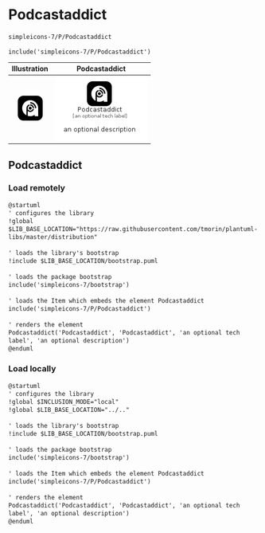 # Podcastaddict


```text
simpleicons-7/P/Podcastaddict
```

```text
include('simpleicons-7/P/Podcastaddict')
```



| Illustration | Podcastaddict |
| :---: | :---: |
| ![illustration for Illustration](../../simpleicons-7/P/Podcastaddict.png) | ![illustration for Podcastaddict](../../simpleicons-7/P/Podcastaddict.Local.png) |




## Podcastaddict

### Load remotely
```plantuml
@startuml
' configures the library
!global $LIB_BASE_LOCATION="https://raw.githubusercontent.com/tmorin/plantuml-libs/master/distribution"

' loads the library's bootstrap
!include $LIB_BASE_LOCATION/bootstrap.puml

' loads the package bootstrap
include('simpleicons-7/bootstrap')

' loads the Item which embeds the element Podcastaddict
include('simpleicons-7/P/Podcastaddict')

' renders the element
Podcastaddict('Podcastaddict', 'Podcastaddict', 'an optional tech label', 'an optional description')
@enduml
```

### Load locally
```plantuml
@startuml
' configures the library
!global $INCLUSION_MODE="local"
!global $LIB_BASE_LOCATION="../.."

' loads the library's bootstrap
!include $LIB_BASE_LOCATION/bootstrap.puml

' loads the package bootstrap
include('simpleicons-7/bootstrap')

' loads the Item which embeds the element Podcastaddict
include('simpleicons-7/P/Podcastaddict')

' renders the element
Podcastaddict('Podcastaddict', 'Podcastaddict', 'an optional tech label', 'an optional description')
@enduml
```


